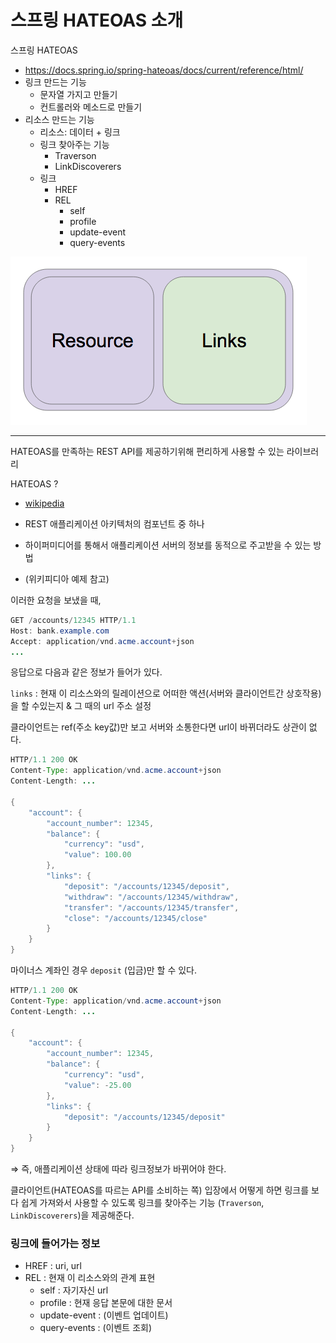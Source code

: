 # 스프링 HATEOAS 소개

스프링 HATEOAS

* https://docs.spring.io/spring-hateoas/docs/current/reference/html/
* 링크 만드는 기능
  * 문자열 가지고 만들기
  * 컨트롤러와 메소드로 만들기
* 리소스 만드는 기능
  * 리소스: 데이터 + 링크
  * 링크 찾아주는 기능
    * Traverson
    * LinkDiscoverers
  * 링크
    * HREF
    * REL
      * self
      * profile
      * update-event
      * query-events

![img](images/tE_PeVBhr56TsyoYIXBpjKwyDA93z5kKxo3T5WgHlF36p120tLAtMaOFLpaUHkbg_fEjLwl23OOirN-ebVaHkER8wk2cT4uPfdFkWafzhhIipR4z9LGX4SLE5avtbsZwijYxcZ_K.png)

---

HATEOAS를 만족하는 REST API를 제공하기위해 편리하게 사용할 수 있는 라이브러리

HATEOAS ?

* [wikipedia](https://en.wikipedia.org/wiki/HATEOAS)

* REST 애플리케이션 아키텍처의 컴포넌트 중 하나
* 하이퍼미디어를 통해서 애플리케이션 서버의 정보를 동적으로 주고받을 수 있는 방법
* (위키피디아 예제 참고)

이러한 요청을 보냈을 때, 

```java
GET /accounts/12345 HTTP/1.1
Host: bank.example.com
Accept: application/vnd.acme.account+json
...
```

응답으로 다음과 같은 정보가 들어가 있다.

`links` : 현재 이 리소스와의 릴레이션으로 어떠한 액션(서버와 클라이언트간 상호작용)을 할 수있는지 & 그 때의 url 주소 설정

클라이언트는 ref(주소 key값)만 보고 서버와 소통한다면 url이 바뀌더라도 상관이 없다.

```java
HTTP/1.1 200 OK
Content-Type: application/vnd.acme.account+json
Content-Length: ...

{
    "account": {
        "account_number": 12345,
        "balance": {
            "currency": "usd",
            "value": 100.00
        },
        "links": {
            "deposit": "/accounts/12345/deposit",
            "withdraw": "/accounts/12345/withdraw",
            "transfer": "/accounts/12345/transfer",
            "close": "/accounts/12345/close"
        }
    }
}
```



마이너스 계좌인 경우 `deposit` (입금)만 할 수 있다.

```java
HTTP/1.1 200 OK
Content-Type: application/vnd.acme.account+json
Content-Length: ...

{
    "account": {
        "account_number": 12345,
        "balance": {
            "currency": "usd",
            "value": -25.00
        },
        "links": {
            "deposit": "/accounts/12345/deposit"
        }
    }
}

```

⇒ 즉, 애플리케이션 상태에 따라 링크정보가 바뀌어야 한다.



클라이언트(HATEOAS를 따르는 API를 소비하는 쪽) 입장에서 어떻게 하면 링크를 보다 쉽게 가져와서 사용할 수 있도록 링크를 찾아주는 기능 (`Traverson`, `LinkDiscoverers`)을 제공해준다.



### 링크에 들어가는 정보

* HREF : uri, url
* REL : 현재 이 리소스와의 관계 표현
  * self : 자기자신 url
  * profile : 현재 응답 본문에 대한 문서
  * update-event : (이벤트 업데이트)
  * query-events : (이벤트 조회)


